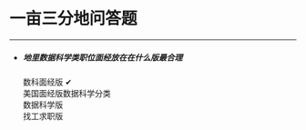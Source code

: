 # 一亩三分地问答题
***  
  
* ##### 地里数据科学类职位面经放在在什么版最合理    
     数科面经版 ✔  
     美国面经版数据科学分类  
     数据科学版  
     找工求职版  
